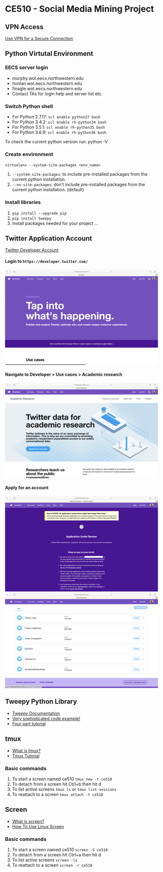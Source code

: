 # CE510 - Social Media Mining Project

## VPN Access
[Use VPN for a Secure Connection](https://www.it.northwestern.edu/oncampus/vpn/)

## Python Virtutal Environment
### EECS server login
- murphy.wot.eecs.northwestern.edu
- honlan.wot.eecs.northwestern.edu
- finagle.wot.eecs.northwestern.edu
- Contact TAs for login help and server list etc.

### Switch Python shell
- For Python 2.7.17: `scl enable python27 bash`
- For Python 3.4.2: `scl enable rh-python34 bash`
- For Python 3.5.1: `scl enable rh-python35 bash`
- For Python 3.6.9: `scl enable rh-python36 bash`

To check the current python version run: python -V

### Create environment
`virtualenv --system-site-packages <env_name>`

1. `--system-site-packages`: to include pre-installed packages from the current python installation.
2. `--no-site-packages`: don’t include pre-installed packages from the current python installation. (default)


### Install libraries
1. `pip install --upgrade pip`
2. `pip install tweepy`
3. Install packages needed for your project ...

## Twitter Application Account
[Twitter Developer Account](https://developer.twitter.com/en)

#### Login to `https://developer.twitter.com/`
![](/images/developer_account.png)

#### Navigate to Developer > Use cases > Academic research
![](/images/use_case_academic.png)

#### Apply for an account
![](/images/app_review.png)
![](/images/apps.png)

## Tweepy Python Library
- [Tweepy Documentation](http://docs.tweepy.org/en/latest/)
- [Very sophisticated code example!](https://github.com/reda-bahrani/CE510-Social-Media-Mining/blob/master/code/tweepy_example.py)
- [Four part tutorial](https://www.youtube.com/watch?v=wlnx-7cm4Gg)

## tmux
- [What is tmux?](https://medium.com/@tholex/what-is-tmux-and-why-would-you-want-it-for-frontend-development-e43e8f370ef2)
- [Tmux Tutorial](https://leimao.github.io/blog/Tmux-Tutorial/)

### Basic commands
1. To start a screen named ce510 `tmux new -t ce510`
2. To detach from a screen hit Ctrl+b then hit d
3. To list active screens `tmux ls` or `tmux list-sessions`
4. To reattach to a screen `tmux attach -t ce510`

## Screen
- [What is screen?](https://www.geeksforgeeks.org/screen-command-in-linux-with-examples/)
- [How To Use Linux Screen](https://linuxize.com/post/how-to-use-linux-screen/)

### Basic commands
1. To start a screen named ce510 `screen -S ce510`
2. To detach from a screen hit Ctrl+a then hit d
3. To list active screens `screen -ls`
4. To reattach to a screen `screen -r ce510`
